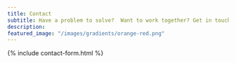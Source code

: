 ```yaml
---
title: Contact
subtitle: Have a problem to solve?  Want to work together? Get in touch.
description: 
featured_image: "/images/gradients/orange-red.png"
---
```


{% include contact-form.html %}
